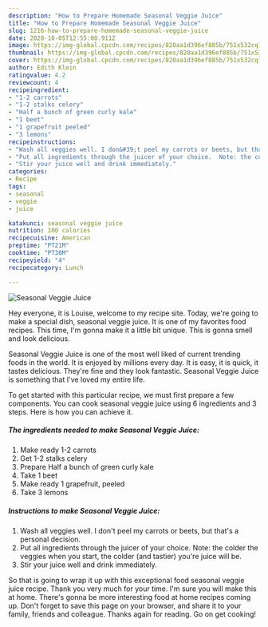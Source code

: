 ```yaml
---
description: "How to Prepare Homemade Seasonal Veggie Juice"
title: "How to Prepare Homemade Seasonal Veggie Juice"
slug: 1216-how-to-prepare-homemade-seasonal-veggie-juice
date: 2020-10-05T12:55:08.911Z
image: https://img-global.cpcdn.com/recipes/820aa1d396ef885b/751x532cq70/seasonal-veggie-juice-recipe-main-photo.jpg
thumbnail: https://img-global.cpcdn.com/recipes/820aa1d396ef885b/751x532cq70/seasonal-veggie-juice-recipe-main-photo.jpg
cover: https://img-global.cpcdn.com/recipes/820aa1d396ef885b/751x532cq70/seasonal-veggie-juice-recipe-main-photo.jpg
author: Edith Klein
ratingvalue: 4.2
reviewcount: 4
recipeingredient:
- "1-2 carrots"
- "1-2 stalks celery"
- "Half a bunch of green curly kale"
- "1 beet"
- "1 grapefruit peeled"
- "3 lemons"
recipeinstructions:
- "Wash all veggies well. I don&#39;t peel my carrots or beets, but that&#39;s a personal decision."
- "Put all ingredients through the juicer of your choice.  Note: the colder the veggies when you start, the colder (and tastier) you&#39;re juice will be."
- "Stir your juice well and drink immediately."
categories:
- Recipe
tags:
- seasonal
- veggie
- juice

katakunci: seasonal veggie juice 
nutrition: 100 calories
recipecuisine: American
preptime: "PT21M"
cooktime: "PT30M"
recipeyield: "4"
recipecategory: Lunch

---
```



![Seasonal Veggie Juice](https://img-global.cpcdn.com/recipes/820aa1d396ef885b/751x532cq70/seasonal-veggie-juice-recipe-main-photo.jpg)

Hey everyone, it is Louise, welcome to my recipe site. Today, we're going to make a special dish, seasonal veggie juice. It is one of my favorites food recipes. This time, I'm gonna make it a little bit unique. This is gonna smell and look delicious.

Seasonal Veggie Juice is one of the most well liked of current trending foods in the world. It is enjoyed by millions every day. It is easy, it is quick, it tastes delicious. They're fine and they look fantastic. Seasonal Veggie Juice is something that I've loved my entire life.




To get started with this particular recipe, we must first prepare a few components. You can cook seasonal veggie juice using 6 ingredients and 3 steps. Here is how you can achieve it.

<!--inarticleads1-->

##### The ingredients needed to make Seasonal Veggie Juice:

1. Make ready 1-2 carrots
1. Get 1-2 stalks celery
1. Prepare Half a bunch of green curly kale
1. Take 1 beet
1. Make ready 1 grapefruit, peeled
1. Take 3 lemons




<!--inarticleads2-->

##### Instructions to make Seasonal Veggie Juice:

1. Wash all veggies well. I don&#39;t peel my carrots or beets, but that&#39;s a personal decision.
1. Put all ingredients through the juicer of your choice.  Note: the colder the veggies when you start, the colder (and tastier) you&#39;re juice will be.
1. Stir your juice well and drink immediately.




So that is going to wrap it up with this exceptional food seasonal veggie juice recipe. Thank you very much for your time. I'm sure you will make this at home. There's gonna be more interesting food at home recipes coming up. Don't forget to save this page on your browser, and share it to your family, friends and colleague. Thanks again for reading. Go on get cooking!
